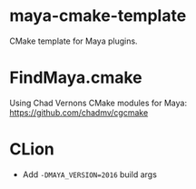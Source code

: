 # maya-cmake-template
CMake template for Maya plugins.

# FindMaya.cmake
Using Chad Vernons CMake modules for Maya: https://github.com/chadmv/cgcmake

# CLion
* Add `-DMAYA_VERSION=2016` build args

